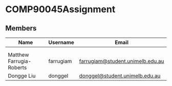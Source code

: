 # COMP90045Assignment

## Members

| Name                      | Username   | Email                            |
| ------------------------- | ---------- | -------------------------------- |
|                           |            |                                  |
|                           |            |                                  |
| Matthew Farrugia-Roberts  | farrugiam  | farrugiam@student.unimelb.edu.au |
| Dongge Liu                | donggel    | donggel@student.unimelb.edu.au   |
